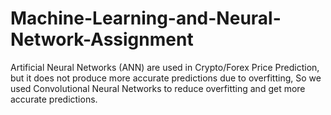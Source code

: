 # Machine-Learning-and-Neural-Network-Assignment
Artificial Neural Networks (ANN) are used in Crypto/Forex Price Prediction, but it does not produce more accurate predictions due to overfitting, So we used Convolutional Neural Networks to reduce overfitting and get more accurate predictions.
